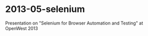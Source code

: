 2013-05-selenium
================

Presentation on "Selenium for Browser Automation and Testing" at OpenWest 2013